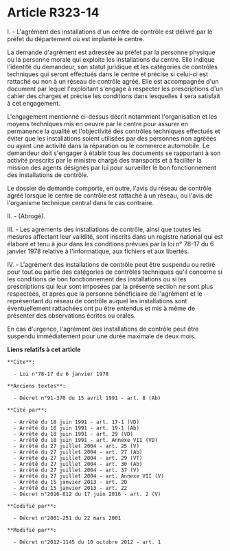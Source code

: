 # Article R323-14

I. - L'agrément des installations d'un centre de contrôle est délivré par le préfet du département où est implanté le centre.

La demande d'agrément est adressée au préfet par la personne physique ou la personne morale qui exploite les installations du
centre. Elle indique l'identité du demandeur, son statut juridique et les catégories de contrôles techniques qui seront
effectués dans le centre et précise si celui-ci est rattaché ou non à un réseau de contrôle agréé. Elle est accompagnée d'un
document par lequel l'exploitant s'engage à respecter les prescriptions d'un cahier des charges et précise les conditions
dans lesquelles il sera satisfait à cet engagement.

L'engagement mentionné ci-dessus décrit notamment l'organisation et les moyens techniques mis en oeuvre par le centre pour
assurer en permanence la qualité et l'objectivité des contrôles techniques effectués et éviter que les installations soient
utilisées par des personnes non agréées ou ayant une activité dans la réparation ou le commerce automobile. Le demandeur doit
s'engager à établir tous les documents se rapportant à son activité prescrits par le ministre chargé des transports et à
faciliter la mission des agents désignés par lui pour surveiller le bon fonctionnement des installations de contrôle.

Le dossier de demande comporte, en outre, l'avis du réseau de contrôle agréé lorsque le centre de contrôle est rattaché à un
réseau, ou l'avis de l'organisme technique central dans le cas contraire.

II. - (Abrogé).

III. - Les agréments des installations de contrôle, ainsi que toutes les mesures affectant leur validité, sont inscrits dans
un registre national qui est élaboré et tenu à jour dans les conditions prévues par la loi n° 78-17 du 6 janvier 1978
relative à l'informatique, aux fichiers et aux libertés.

IV. - L'agrément des installations de contrôle peut être suspendu ou retiré pour tout ou partie des catégories de contrôles
techniques qu'il concerne si les conditions de bon fonctionnement des installations ou si les prescriptions qui leur sont
imposées par la présente section ne sont plus respectées, et après que la personne bénéficiaire de l'agrément et le
représentant du réseau de contrôle auquel les installations sont éventuellement rattachées ont pu être entendus et mis à même
de présenter des observations écrites ou orales.

En cas d'urgence, l'agrément des installations de contrôle peut être suspendu immédiatement pour une durée maximale de deux
mois.

**Liens relatifs à cet article**

	**Cite**:

	  - Loi n°78-17 du 6 janvier 1978

	**Anciens textes**:

	  - Décret n°91-370 du 15 avril 1991 - art. 8 (Ab)

	**Cité par**:

	  - Arrêté du 18 juin 1991 - art. 17-1 (VD)
	  - Arrêté du 18 juin 1991 - art. 19-1 (Ab)
	  - Arrêté du 18 juin 1991 - art. 29 (VD)
	  - Arrêté du 18 juin 1991 - art. Annexe VII (VD)
	  - Arrêté du 27 juillet 2004 - art. 25 (V)
	  - Arrêté du 27 juillet 2004 - art. 27 (Ab)
	  - Arrêté du 27 juillet 2004 - art. 29 (VT)
	  - Arrêté du 27 juillet 2004 - art. 30 (Ab)
	  - Arrêté du 27 juillet 2004 - art. 37 (V)
	  - Arrêté du 27 juillet 2004 - art. Annexe VII (V)
	  - Arrêté du 15 janvier 2013 - art. 20
	  - Arrêté du 15 janvier 2013 - art. 22
	  - Décret n°2016-812 du 17 juin 2016 - art. 2 (V)

	**Codifié par**:

	  - Décret n°2001-251 du 22 mars 2001

	**Modifié par**:

	  - Décret n°2012-1145 du 10 octobre 2012 - art. 1
